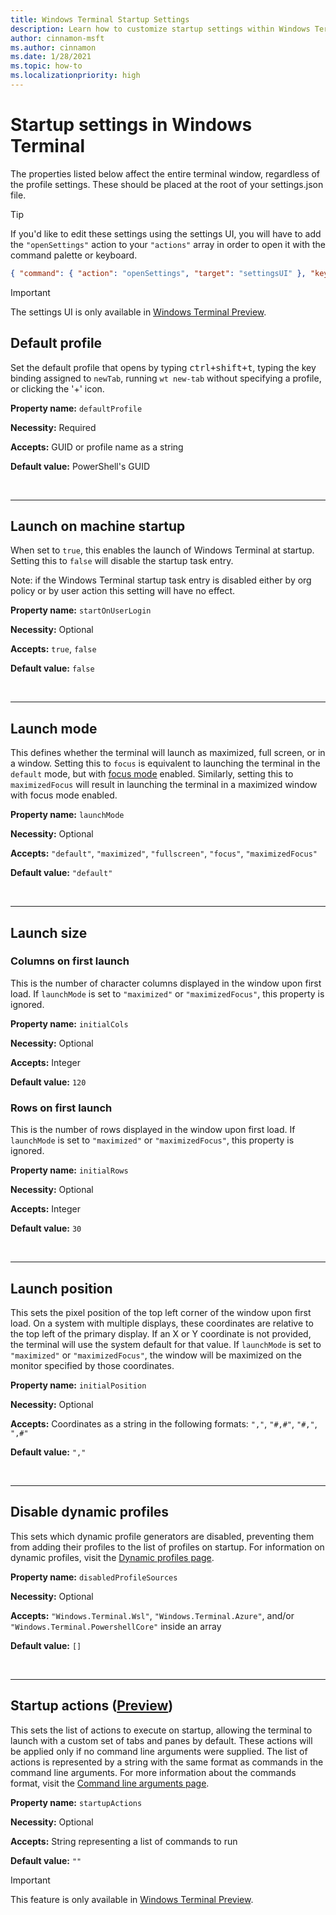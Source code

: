 ```yaml
---
title: Windows Terminal Startup Settings
description: Learn how to customize startup settings within Windows Terminal.
author: cinnamon-msft
ms.author: cinnamon
ms.date: 1/28/2021
ms.topic: how-to
ms.localizationpriority: high
---
```


# Startup settings in Windows Terminal

The properties listed below affect the entire terminal window, regardless of the profile settings. These should be placed at the root of your settings.json file.

> [!TIP]
> If you'd like to edit these settings using the settings UI, you will have to add the `"openSettings"` action to your `"actions"` array in order to open it with the command palette or keyboard.

```json
{ "command": { "action": "openSettings", "target": "settingsUI" }, "keys": "ctrl+shift+s" },
```

> [!IMPORTANT]
> The settings UI is only available in [Windows Terminal Preview](https://aka.ms/terminal-preview).

## Default profile

Set the default profile that opens by typing <kbd>ctrl+shift+t</kbd>, typing the key binding assigned to `newTab`, running `wt new-tab` without specifying a profile, or clicking the '+' icon.

**Property name:** `defaultProfile`

**Necessity:** Required

**Accepts:** GUID or profile name as a string

**Default value:** PowerShell's GUID

<br />

___

## Launch on machine startup

When set to `true`, this enables the launch of Windows Terminal at startup. Setting this to `false` will disable the startup task entry.

Note: if the Windows Terminal startup task entry is disabled either by org policy or by user action this setting will have no effect.

**Property name:** `startOnUserLogin`

**Necessity:** Optional

**Accepts:** `true`, `false`

**Default value:** `false`

<br />

___

## Launch mode

This defines whether the terminal will launch as maximized, full screen, or in a window. Setting this to `focus` is equivalent to launching the terminal in the `default` mode, but with [focus mode](./actions.md#toggle-focus-mode) enabled. Similarly, setting this to `maximizedFocus` will result in launching the terminal in a maximized window with focus mode enabled.

**Property name:** `launchMode`

**Necessity:** Optional

**Accepts:** `"default"`, `"maximized"`, `"fullscreen"`, `"focus"`, `"maximizedFocus"`

**Default value:** `"default"`

<br />

___

## Launch size

### Columns on first launch

This is the number of character columns displayed in the window upon first load. If `launchMode` is set to `"maximized"` or `"maximizedFocus"`, this property is ignored.

**Property name:** `initialCols`

**Necessity:** Optional

**Accepts:** Integer

**Default value:** `120`

### Rows on first launch

This is the number of rows displayed in the window upon first load. If `launchMode` is set to `"maximized"` or `"maximizedFocus"`, this property is ignored.

**Property name:** `initialRows`

**Necessity:** Optional

**Accepts:** Integer

**Default value:** `30`

<br />

___

## Launch position

This sets the pixel position of the top left corner of the window upon first load. On a system with multiple displays, these coordinates are relative to the top left of the primary display. If an X or Y coordinate is not provided, the terminal will use the system default for that value. If `launchMode` is set to `"maximized"` or `"maximizedFocus"`, the window will be maximized on the monitor specified by those coordinates.

**Property name:** `initialPosition`

**Necessity:** Optional

**Accepts:** Coordinates as a string in the following formats: `","`, `"#,#"`, `"#,"`, `",#"`

**Default value:** `","`

<br />

___

## Disable dynamic profiles

This sets which dynamic profile generators are disabled, preventing them from adding their profiles to the list of profiles on startup. For information on dynamic profiles, visit the [Dynamic profiles page](./../dynamic-profiles.md).

**Property name:** `disabledProfileSources`

**Necessity:** Optional

**Accepts:** `"Windows.Terminal.Wsl"`, `"Windows.Terminal.Azure"`, and/or `"Windows.Terminal.PowershellCore"` inside an array

**Default value:** `[]`

<br />

___

## Startup actions ([Preview](https://aka.ms/terminal-preview))

This sets the list of actions to execute on startup, allowing the terminal to launch with a custom set of tabs and panes by default. These actions will be applied only if no command line arguments were supplied. The list of actions is represented by a string with the same format as commands in the command line arguments. For more information about the commands format, visit the [Command line arguments page](./../command-line-arguments.md).

**Property name:** `startupActions`

**Necessity:** Optional

**Accepts:** String representing a list of commands to run

**Default value:** `""`

> [!IMPORTANT]
> This feature is only available in [Windows Terminal Preview](https://aka.ms/terminal-preview).
